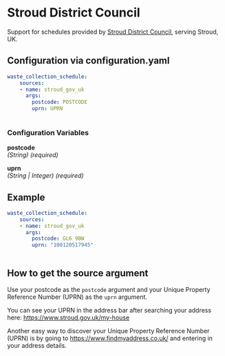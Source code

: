 # Stroud District Council

Support for schedules provided by [Stroud District Council](https://stroud.gov.uk), serving Stroud, UK.

## Configuration via configuration.yaml

```yaml
waste_collection_schedule:
    sources:
    - name: stroud_gov_uk
      args:
        postcode: POSTCODE
        uprn: UPRN
        
```

### Configuration Variables

**postcode**  
*(String) (required)*

**uprn**  
*(String | Integer) (required)*

## Example

```yaml
waste_collection_schedule:
    sources:
    - name: stroud_gov_uk
      args:
        postcode: GL6 9BW
        uprn: "100120517945"
        
```

## How to get the source argument

Use your postcode as the `postcode` argument and your Unique Property Reference Number (UPRN) as the `uprn` argument.

You can see your UPRN in the address bar after searching your address here: <https://www.stroud.gov.uk/my-house>

Another easy way to discover your Unique Property Reference Number (UPRN) is by going to <https://www.findmyaddress.co.uk/> and entering in your address details.
